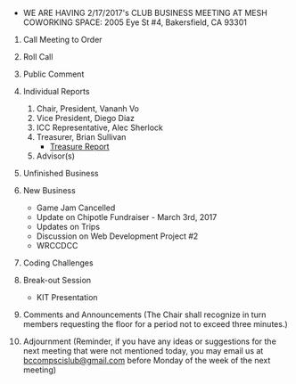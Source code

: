 * WE ARE HAVING 2/17/2017's CLUB BUSINESS MEETING AT MESH COWORKING SPACE: 2005 Eye St #4, Bakersfield, CA 93301

1. Call Meeting to Order

2. Roll Call

3. Public Comment

4. Individual Reports
	1. Chair, President, Vananh Vo
	1. Vice President, Diego Diaz
	1. ICC Representative, Alec Sherlock
	1. Treasurer, Brian Sullivan
		* [Treasure Report](https://docs.google.com/spreadsheets/d/1sJV4oCbnSzftXGi_gWaNpjXHrzWlW2MLvBfCd8kbTWQ/edit?usp=sharing)
	1. Advisor(s)
	
5. Unfinished Business
 
6. New Business
	* Game Jam Cancelled
	* Update on Chipotle Fundraiser - March 3rd, 2017
	* Updates on Trips
	* Discussion on Web Development Project #2
	* WRCCDCC

9. Coding Challenges

8. Break-out Session
	* KIT Presentation

9. Comments and Announcements
	(The Chair shall recognize in turn members requesting the floor for a period not to exceed three minutes.)

10. Adjournment
	(Reminder, if you have any ideas or suggestions for the next meeting that were not mentioned today, you may email us at bccompscislub@gmail.com before Monday of the week of the next meeting)
